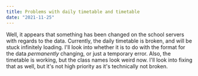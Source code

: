 ```yaml
---
title: Problems with daily timetable and timetable
date: "2021-11-25"
---
```

Well, it appears that something has been changed on the school servers with regards to the data. Currently, the daily timetable is broken, and will be stuck infinitely loading. I'll look into whether it is to do with the format for the data *permanently* changing, or just a temporary error. Also, the timetable is working, but the class names look weird now. I'll look into fixing that as well, but it's not high priority as it's technically not broken.